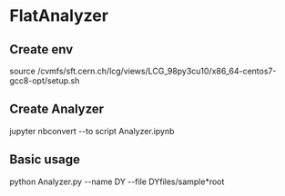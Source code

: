 # FlatAnalyzer

## Create env
source /cvmfs/sft.cern.ch/lcg/views/LCG_98py3cu10/x86_64-centos7-gcc8-opt/setup.sh

## Create Analyzer

jupyter nbconvert --to script Analyzer.ipynb

## Basic usage

python Analyzer.py --name DY --file DYfiles/sample*root
